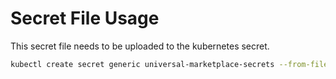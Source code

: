 # Secret File Usage

This secret file needs to be uploaded to the kubernetes secret.

```bash
kubectl create secret generic universal-marketplace-secrets --from-file=./secret.json --namespace=universal-marketplace-watchdog
```
